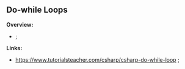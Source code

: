 ## Do-while Loops

**Overview:**

- ;

**Links:**

- https://www.tutorialsteacher.com/csharp/csharp-do-while-loop ;
